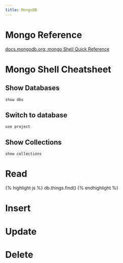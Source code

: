 ```yaml
---
title: MongoDB
---
```



# Mongo Reference

[docs.mongodb.org: mongo Shell Quick Reference](http://docs.mongodb.org/manual/reference/mongo-shell/)

# Mongo Shell Cheatsheet


## Show Databases

	show dbs

## Switch to database

	use project

## Show Collections

	show collections


# Read

{% highlight js %}
	db.things.find()
{% endhighlight %}


# Insert



# Update



# Delete



